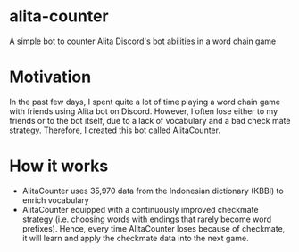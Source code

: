 # alita-counter
A simple bot to counter Alita Discord's bot abilities in a word chain game

# Motivation
In the past few days, I spent quite a lot of time playing a word chain game with friends using Alita bot on Discord. However, I often lose either to my friends or to the bot itself, due to a lack of vocabulary and a bad check mate strategy. Therefore, I created this bot called AlitaCounter. 

# How it works
- AlitaCounter uses 35,970 data from the Indonesian dictionary (KBBI) to enrich vocabulary
- AlitaCounter equipped with a continuously improved checkmate strategy (i.e. choosing words with endings that rarely become word prefixes). Hence, every time AlitaCounter loses because of checkmate, it will learn and apply the checkmate data into the next game.

